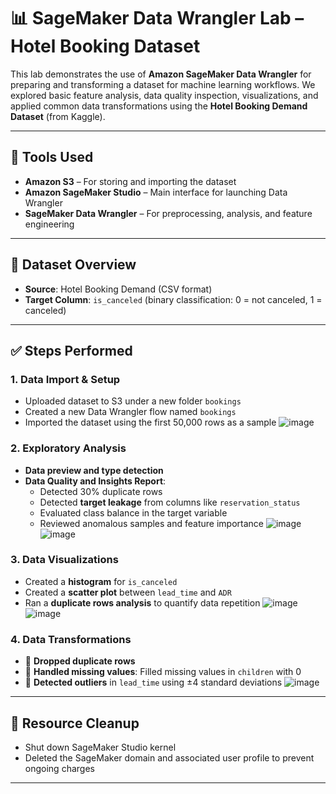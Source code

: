 # 📊 SageMaker Data Wrangler Lab – Hotel Booking Dataset

This lab demonstrates the use of **Amazon SageMaker Data Wrangler** for preparing and transforming a dataset for machine learning workflows. We explored basic feature analysis, data quality inspection, visualizations, and applied common data transformations using the **Hotel Booking Demand Dataset** (from Kaggle).

---

## 🧰 Tools Used

- **Amazon S3** – For storing and importing the dataset
- **Amazon SageMaker Studio** – Main interface for launching Data Wrangler
- **SageMaker Data Wrangler** – For preprocessing, analysis, and feature engineering

---

## 📂 Dataset Overview

- **Source**: Hotel Booking Demand (CSV format)
- **Target Column**: `is_canceled` (binary classification: 0 = not canceled, 1 = canceled)

---

## ✅ Steps Performed

### 1. Data Import & Setup
- Uploaded dataset to S3 under a new folder `bookings`
- Created a new Data Wrangler flow named `bookings`
- Imported the dataset using the first 50,000 rows as a sample
![image](https://github.com/user-attachments/assets/ccda4b93-b95d-4939-a60e-db9eeb741055)

### 2. Exploratory Analysis
- **Data preview and type detection**
- **Data Quality and Insights Report**:
  - Detected 30% duplicate rows
  - Detected **target leakage** from columns like `reservation_status`
  - Evaluated class balance in the target variable
  - Reviewed anomalous samples and feature importance
![image](https://github.com/user-attachments/assets/6f69f764-8e26-4367-b806-09cfe0d3735c)
![image](https://github.com/user-attachments/assets/46eb05f8-3baf-49fd-97ea-b9bce453389e)

### 3. Data Visualizations
- Created a **histogram** for `is_canceled`
- Created a **scatter plot** between `lead_time` and `ADR`
- Ran a **duplicate rows analysis** to quantify data repetition
![image](https://github.com/user-attachments/assets/d650b0cb-cc45-4fe4-9d57-1b6422de4926)
![image](https://github.com/user-attachments/assets/2d4f23a6-47fa-43f4-b90b-72de84c69451)

### 4. Data Transformations
- 🧹 **Dropped duplicate rows**
- 🧮 **Handled missing values**: Filled missing values in `children` with 0
- 🚫 **Detected outliers** in `lead_time` using ±4 standard deviations
![image](https://github.com/user-attachments/assets/acf8c997-b8d7-43b8-858c-598b5263ebbf)

---

## 🧼 Resource Cleanup
- Shut down SageMaker Studio kernel
- Deleted the SageMaker domain and associated user profile to prevent ongoing charges

---
